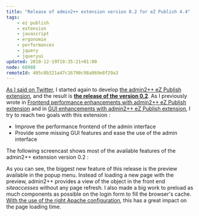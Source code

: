 ```yaml
---
title: "Release of admin2++ extension version 0.2 for eZ Publish 4.4"
tags:
    - ez publish
    - extension
    - javascript
    - ergonomie
    - performances
    - jquery
    - jqueryui
updated: 2010-12-19T19:35:21+01:00
node: 68988
remoteId: 405c0b321a47c16790c98a869e8f29a3
---
```


[As I said on Twitter](http://twitter.com/#!/dpobel/status/8137642751295488), I started again to develop [the admin2++ eZ Publish extension](http://projects.ez.no/admin2pp), and the result is **[the release of the version 0.2](http://projects.ez.no/admin2pp/downloads/admin2_0_2)**. As I previously wrote in [Frontend performance enhancements with admin2++ eZ Publish extension](/post/frontend-performance-enhancements-with-admin2-ez-publish-extension) and in [GUI enhancements with admin2++ eZ Publish extension](/post/gui-enhancements-with-admin2-ez-publish-extension), I try to reach two goals with this extension :

* Improve the performance frontend of the admin interface
* Provide some missing GUI features and ease the use of the admin interface


The following screencast shows most of the available features of the admin2++ extension version 0.2 :


<div class="video">
	<object width="520px" height="318px" type="application/x-shockwave-flash" data="http://www.youtube.com/v/Oobs5j3Jckw?fs=1">
		<param name="movie" value="http://www.youtube.com/v/Oobs5j3Jckw?fs=1"></param>
		<param name="allowfullscreen" value="true"></param>
	</object>
</div>


As you can see, the biggest new feature of this release is the preview available in the popup menu. Instead of loading a new page with the preview, admin2++ provides a view of the object in the front end *siteaccesses* without any page refresh. I also made a big work to preload as much components as possible on the login form to fill the browser's cache. [With the use of the right Apache configuration](http://websvn.projects.ez.no/wsvn/admin2pp/trunk/extension/admin2pp/doc/apache2/expires.conf), this has a great impact on the page loading time.

